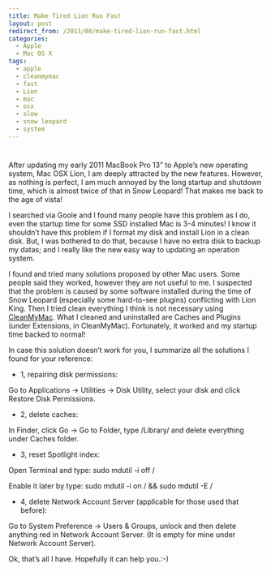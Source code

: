 ```yaml
---
title: Make Tired Lion Run Fast
layout: post
redirect_from: /2011/08/make-tired-lion-run-fast.html
categories:
  - Apple
  - Mac OS X
tags:
  - apple
  - cleanmymac
  - fast
  - Lion
  - mac
  - osx
  - slow
  - snow leopard
  - system
---
```

# 

After updating my early 2011 MacBook Pro 13” to Apple’s new operating system, Mac OSX Lion, I am deeply attracted by the new features. However, as nothing is perfect, I am much annoyed by the long startup and shutdown time, which is almost twice of that in Snow Leopard! That makes me back to the age of vista!

I searched via Goole and I found many people have this problem as I do, even the startup time for some SSD installed Mac is 3-4 minutes! I know it shouldn’t have this problem if I format my disk and install Lion in a clean disk. But, I was bothered to do that, because I have no extra disk to backup my datas; and I really like the new easy way to updating an operation system.

I found and tried many solutions proposed by other Mac users. Some people said they worked, however they are not useful to me. I suspected that the problem is caused by some software installed during the time of Snow Leopard (especially some hard-to-see plugins) conflicting with Lion King. Then I tried clean everything I think is not necessary using [CleanMyMac][1]. What I cleaned and uninstalled are Caches and Plugins (under Extensions, in CleanMyMac). Fortunately, it worked and my startup time backed to normal!

 [1]: http://macpaw.com/

In case this solution doesn’t work for you, I summarize all the solutions I found for your reference:

*   1, repairing disk permissions:

Go to Applications -> Utilities -> Disk Utility, select your disk and click Restore Disk Permissions.

*   2, delete caches:

In Finder, click Go -> Go to Folder, type /Library/ and delete everything under Caches folder.

*   3, reset Spotlight index:

Open Terminal and type: sudo mdutil -i off /

Enable it later by type: sudo mdutil -i on / && sudo mdutil -E /

*   4, delete Network Account Server (applicable for those used that before):

Go to System Preference -> Users & Groups, unlock and then delete anything red in Network Account Server. (It is empty for mine under Network Account Server).

Ok, that’s all I have. Hopefully it can help you.:-)